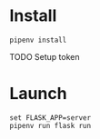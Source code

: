 # Install
```
pipenv install
```

TODO Setup token

# Launch
```
set FLASK_APP=server
pipenv run flask run
```
